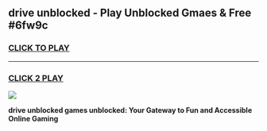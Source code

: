
## drive unblocked - Play Unblocked Gmaes & Free #6fw9c
<h3>
<a href="https://news.freeplayer.one?title=drive_unblocked&ref=24F">CLICK TO PLAY</a></h3>
<hr>

<h3>
<a href="https://news.freeplayer.one?title=drive_unblocked&ref=24F">CLICK 2 PLAY</a>
  
</h3>

<a href="https://news.freeplayer.one?title=drive_unblocked&ref=24F/"><img src="https://clearcache.store/games.png"></a>


**drive unblocked games unblocked: Your Gateway to Fun and Accessible Online Gaming**
